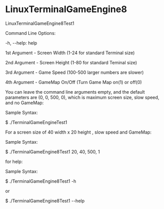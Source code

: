 # LinuxTerminalGameEngine8
LinuxTerminalGameEngine8Test1

Command Line Options:

-h, --help:
help

1st Argument - Screen Width (1-24 for standard Terminal size)

2nd Argument - Screen Height (1-80 for standard Teminal size)

3rd Argument - Game Speed (100-500 larger numbers are slower)

4th Argument - GameMap On/Off (Turn Game Map on(1) or off(0)

You can leave the command line arguments empty, and the default parameters are (0, 0, 500, 0),
which is maximum screen size, slow speed, and no GameMap:

Sample Syntax:

$ ./TerminalGameEngineTest1

For a screen size of 40 width x 20 height , slow speed and GameMap:

Sample Syntax:



$ ./TerminalGameEngine8Test1 20, 40, 500, 1

for help:


Sample Syntax:

$ ./TerminalGameEngine8Test1 -h

or 

$ ./TerminalGameEngine8Test1 --help

